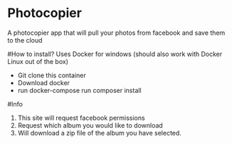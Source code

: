 # Photocopier
A photocopier app that will pull your photos from facebook and save them to the cloud


#How to install?
Uses Docker for windows (should also work with Docker Linux out of the box)
- Git clone this container
- Download docker
- run docker-compose run composer install

#Info
1. This site will request facebook permissions
2. Request which album you would like to download
3. Will download a zip file of the album you have selected.
